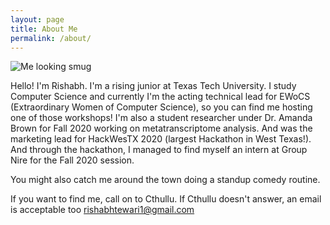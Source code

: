 ```yaml
---
layout: page
title: About Me
permalink: /about/
---
```


![]({{site.baseurl}}/images/me.jpg "Me looking smug")


Hello! I'm Rishabh. I'm a rising junior at Texas Tech University. I study Computer Science and currently I'm the acting technical lead for EWoCS (Extraordinary Women of Computer Science), so you can find me hosting one of those workshops! 
I'm also a student researcher under Dr. Amanda Brown for Fall 2020 working on metatranscriptome analysis. And was the marketing lead for HackWesTX 2020 (largest Hackathon in West Texas!).  And through the hackathon, I managed to find myself an intern at Group Nire for the Fall 2020 session.

You might also catch me around the town doing a standup comedy routine.

If you want to find me, call on to Cthullu. If Cthullu doesn't answer, an email
is acceptable too [rishabhtewari1@gmail.com](mailto:rishabhtewari1@gmail.com)












